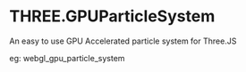 # THREE.GPUParticleSystem
An easy to use GPU Accelerated particle system for Three.JS


eg: webgl_gpu_particle_system
